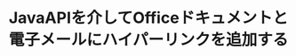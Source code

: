 ---
############################# Static ############################
layout: "auto-gen-gist"
draft: false
path: "ja/assembly/java/hyperlink/xlt/"
otherformats: PDF HTML XPS TIFF MHTML TXT XAML EPUB SVG PS PCL XML OTT OXPS MD POT OTP DOC DOCX DOCM DOT DOTX DOTM RTF ODT OTT XLS XLSX XLSM XLTX XLTM XLSB ODS PPT PPTX PPTM PPS PPSX PPSM  POTX POTM ODP EML EMLX MSG 

############################# Head ############################
head_title: "JavaAPIを介してOfficeXLT ドキュメントとレポートにハイパーリンクを追加する"
head_description: "GroupDocs.Assembl for Javaは、Javaアプリ内でのPDF DOCX、RTF、XLSX、PPTX、EML、MSGなどのオフィスおよび電子メールドキュメントへのハイパーリンクの動的挿入をサポートします。"

############################# Header ############################
title: "JavaAPIを介してOfficeドキュメントと電子メールにハイパーリンクを追加する"
description: "GroupDocs.Assembly Java APIを使用すると、ソフトウェアの専門家は、PDF DOC、DOCX、RTF、XLSX、CSV、PPTX、MSGなどの電子メールメッセージやOfficeドキュメントにハイパーリンクをプログラムで追加できます。"

######################### Download Button #######################
button:
    enable: true

############################# About ############################
about:
    enable: true
    title: "Java APIを使用してOfficeおよびEmailsドキュメントにハイパーリンクを追加する方法は？"
    content: |
       ハイパーリンクは、クリックして新しいドキュメントまたは現在のドキュメント内の新しいセクションにジャンプできる単語、フレーズ、または画像です。 ハイパーリンクはワールドワイドWebのバックボーンであり、WorldWideWebで必要な多くの機能に使用されます。 GroupDocs.Assembly for Javaは、ドキュメントの自動化およびレポート生成APIであり、ソフトウェア開発者がドキュメントまたはレポート内にハイパーリンクを動的に挿入するのに役立ちます。 APIは非常に安定しており、ドキュメントページへのハイパーリンクの追加、プレゼンテーションスライドへのリンクの追加、スプレッドシートセルへのハイパーリンクの追加、ハイパーリンクコンテンツの変更、ブックマークからのリンクの動的挿入、不要な削除など、ハイパーリンク管理に関連するいくつかの高度な機能を完全にサポートします。 リンク、ハイパーリンクの代わりにテキストを表示するなど。 PDF、HTML、Outlook電子メール、Microsoft Office Word、Excelワークシート、PowerPointプレゼンテーションなど、非常に一般的なドキュメントタイプの一部が完全にサポートされています。 

############################# content ############################
steps:
    enable: true
    block:
    - title_left: "Javaを介してWord処理ドキュメントへのハイパーリンクを挿入する"
      content_left: |
       GroupDocs.Assembly Java APIは、一般的に使用されるさまざまなドキュメント形式内でのハイパーリンクの挿入と編集を完全にサポートしています。 以下のJavaコード例は、MicrosoftWordドキュメント内にハイパーリンクを挿入する方法を示しています。

      title_right: "Java経由でXLTドキュメントにハイパーリンクを挿入する"
      content_right: |
        * ソースドキュメントと宛先ドキュメントの設定
        * Uri式を設定し、テキスト式を表示します
        * [DocumentAssembler](https://apireference.groupdocs.com/assembly/java/com.groupdocs.assembly/DocumentAssembler) クラスのインスタンスを作成します
        * [AssembleDocument](https://apireference.groupdocs.com/assembly/java/com.groupdocs.assembly/DocumentAssembler#assembleDocument-java.io.InputStream-java.io.OutputStream-com.groupdocs.assembly.LoadSaveOptions-com.groupdocs.assembly.DataSourceInfo...-) に電話してください ドキュメントをアセンブルするメソッド。 それはサポートします
          * テンプレートドキュメントを読むためにストリーミングします。
          * 結果のドキュメントを書き込むためのストリーム。
          * ドキュメントの読み込みと保存のための追加オプション。
          * データソースオブジェクトに関する情報。

      gisthash: "ecae8e7f8626f52f4dda03e76c96ff57"
      gistfile: "add_hyperlinks_to_word_documents.java"

    - title_left: "Javaを介してスプレッドシートにハイパーリンクを追加する"
      content_left: |
       GroupDocs.Assembly Java APIを使用すると、コンピュータープログラマーは、Spreadsheetドキュメント内にハイパーリンクを簡単に挿入および変更できます。 彼らは簡単にアクセスしたり、その場所を編集したり、新しい場所に置き換えたりすることができます。 次のJavaコードは、プログラマーがスプレッドシート内にハイパーリンクを簡単に追加できることを示しています。

      title_right: "XLTファイルへのハイパーリンクを挿入する方法"
      content_right: |
        * ソースと宛先のスプレッドシートファイルの設定
        * Uri式を設定し、テキスト式を表示します
        * [DocumentAssembler](https://apireference.groupdocs.com/assembly/java/com.groupdocs.assembly/DocumentAssembler) クラスのインスタンスを作成します
        * [AssembleDocument](https://apireference.groupdocs.com/assembly/java/com.groupdocs.assembly/DocumentAssembler#assembleDocument-java.io.InputStream-java.io.OutputStream-com.groupdocs.assembly.LoadSaveOptions-com.groupdocs.assembly.DataSourceInfo...-) に電話してください ドキュメントをアセンブルするメソッド。 それはサポートします
          * テンプレートドキュメントを読むためにストリーミングします。
          * 結果のドキュメントを書き込むためのストリーム。
          * ドキュメントの読み込みと保存のための追加オプション。
          * データソースオブジェクトに関する情報。

      gisthash: "92bbf74f1dd23e5f7c6e5b5db0ff2504"
      gistfile: "add_hyperlinks_in_ spreadsheet_documents.java"

    - title_left: "Javaを介してPowerPointプレゼンテーションへのハイパーリンクを挿入する"
      content_left: |
       GroupDocs.Assembly Java APIを使用すると、プログラマーはドキュメント管理関連のタスクを簡単に処理できます。 これは、ソフトウェアプログラマーがPowerPointプレゼンテーションドキュメントに簡単にアクセスしてハイパーリンクを追加できることを示すJavaコードの例です。

      title_right: "プレゼンテーションにハイパーリンクを挿入する方法"
      content_right: |
        * ソースと宛先のプレゼンテーションファイルの設定
        * Uriを設定し、テキスト式を表示します
        * [DocumentAssembler](https://apireference.groupdocs.com/assembly/java/com.groupdocs.assembly/DocumentAssembler) クラスのインスタンスを作成します
        * [AssembleDocument](https://apireference.groupdocs.com/assembly/java/com.groupdocs.assembly/DocumentAssembler#assembleDocument-java.io.InputStream-java.io.OutputStream-com.groupdocs.assembly.LoadSaveOptions-com.groupdocs.assembly.DataSourceInfo...-) に電話してください ドキュメントをアセンブルするメソッド。 それはサポートします
          * テンプレートドキュメントを読むためにストリーミングします。
          * 結果のドキュメントを書き込むためのストリーム。
          * ドキュメントの読み込みと保存のための追加オプション。
          * データソースオブジェクトに関する情報。

      gisthash: "06535fd50bfd353db586671a504d2783"
      gistfile: "add_hyperlinks_in_ presentation_documents.java"

    - title_left: "JavaAPIを使用して電子メールにハイパーリンクを追加する"
      content_left: |
       GroupDocs.Assembly for Javaを使用すると、ソフトウェア開発者は数行のJavaコードで電子メールメッセージにハイパーリンクを簡単に追加できます。 次の例は、開発者が自分の電子メールドキュメント内にハイパーリンクを挿入し、自分のJavaアプリ内で他のユーザーに送信する方法を示しています。

      title_right: "メールにハイパーリンクを追加する方法"
      content_right: |
        * ソースと宛先のスプレッドシートファイルの設定
        * Uriを設定し、テキスト式を表示します
        * [DocumentAssembler](https://apireference.groupdocs.com/assembly/java/com.groupdocs.assembly/DocumentAssembler) クラスのインスタンスを作成します
        * [AssembleDocument](https://apireference.groupdocs.com/assembly/java/com.groupdocs.assembly/DocumentAssembler#assembleDocument-java.io.InputStream-java.io.OutputStream-com.groupdocs.assembly.LoadSaveOptions-com.groupdocs.assembly.DataSourceInfo...-) に電話してください ドキュメントをアセンブルするメソッド。 それはサポートします
          * テンプレートドキュメントを読むためにストリーミングします。
          * 結果のドキュメントを書き込むためのストリーム。
          * ドキュメントの読み込みと保存のための追加オプション。
          * データソースオブジェクトに関する情報。

      gisthash: "551cef5d45d08caa851d483a705114bb"
      gistfile: "add_hyperlinks_in_email_documents.java"  

    - title_left: "システム要求"
      content_left: |
        GroupDocs.Assembly Java APIは、すべての主要なプラットフォームとオペレーティングシステムでサポートされています。 Microsoft Word、Excel、PowerPoint、Outlook、OpenOffice、その他50以上の形式でドキュメントを生成できます。 完全なシステム要件ガイドについては、[システム要件](https://docs.groupdocs.com/assembly/java/system-requirements/) にアクセスしてください。以下のコードを実行する前に、次の前提条件がインストールされていることを確認してください。 システム：
         * オペレーティングシステム：Microsoft Windows、Linux、MacOS
         * Javaバージョンのサポート：J2SE 7.0（1.7）、J2SE 8.0（1.8）以降
         * [Maven](https://mvnrepository.com/artifact/com.groupdocs/groupdocs-assembly/) からGroupDocs.AssemblyJavaAPIの最新バージョンを入手してください
        
      title_right: "GroupDocs.Assemblyを使用する理由"
      content_right: |
        * テンプレートからカスタムドキュメントを作成します。
        * 電子メールの添付ファイルを動的に添付します。
        * ドキュメントを作成および自動化するために追加のソフトウェアは必要ありません。
        * データソースに基づいて出力ドキュメントを生成します。
        * レポートにドキュメントコンテンツを動的に挿入する
        * スプレッドシートの組み立て中に数式を適用します。
        * 複数のデータ形式のサポートを提供します
        * シーケンシャルデータ操作のサポート。

demos:
    enable: true
        

more_formats:
    enable: true


back_to_top:
    enable: true
---